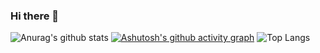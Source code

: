 ### Hi there 👋

![Anurag's github stats](https://github-readme-stats.vercel.app/api?username=Robotislove&theme=vue-dark)
[![Ashutosh's github activity graph](https://activity-graph.herokuapp.com/graph?username=Robotislove)](https://github.com/ashutosh00710/github-readme-activity-graph)
![Top Langs](https://github-readme-stats.vercel.app/api/top-langs/?username=Robotislove)

